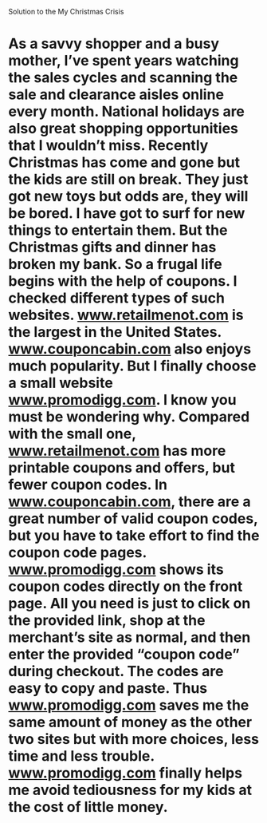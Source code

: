 Solution to the My Christmas Crisis


As a savvy shopper and a busy mother, I’ve spent years watching the sales cycles and scanning the sale and clearance aisles online every month. National holidays are also great shopping opportunities that I wouldn’t miss. Recently Christmas has come and gone but the kids are still on break. They just got new toys but odds are, they will be bored. I have got to surf for new things to entertain them. But the Christmas gifts and dinner has broken my bank. So a frugal life begins with the help of coupons.
 I checked different types of such websites. www.retailmenot.com is the largest in the United States. www.couponcabin.com also enjoys much popularity. But I finally choose a small website www.promodigg.com. I know you must be wondering why. Compared with the small one, www.retailmenot.com has more printable coupons and offers, but fewer coupon codes. In www.couponcabin.com, there are a great number of valid coupon codes, but you have to take effort to find the coupon code pages. www.promodigg.com shows its coupon codes directly on the front page. All you need is just to click on the provided link, shop at the merchant’s site as normal, and then enter the provided “coupon code” during checkout. The codes are easy to copy and paste. Thus www.promodigg.com saves me the same amount of money as the other two sites but with more choices, less time and less trouble. 
www.promodigg.com finally helps me avoid tediousness for my kids at the cost of little money. 
================
